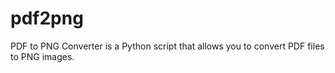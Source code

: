# pdf2png
PDF to PNG Converter is a Python script that allows you to convert PDF files to PNG images.
